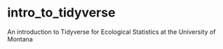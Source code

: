 # intro_to_tidyverse
An introduction to Tidyverse for Ecological Statistics at the University of Montana
